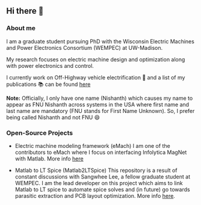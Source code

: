 ## Hi there 👋

### About me
I am a graduate student pursuing PhD with the Wisconsin Electric Machines and Power Electronics Consortium (WEMPEC) at UW-Madison.

My research focuses on electric machine design and optimization along with power electronics and control. 

I currently work on Off-Highway vehicle electrification :tractor: and a list of my publications :books: can be found [here](https://scholar.google.com/citations?hl=en&user=CPd0z5gAAAAJ)

__Note:__ Officially, I only have one name (Nishanth) which causes my name to appear as FNU Nishanth across systems in the USA where first name and last name are mandatory (FNU stands for First Name Unknown). So, I prefer being called Nishanth and not FNU :smile:

### Open-Source Projects
- Electric machine modeling framework (eMach)
I am one of the contributors to eMach where I focus on interfacing Infolytica MagNet with Matlab. More info [here](https://github.com/Severson-Group/eMach) 

- Matlab to LT Spice (Matlab2LTSpice)
This repository is a result of constant discussions with Sangwhee Lee, a fellow graduate student at WEMPEC.
I am the lead developer on this project which aims to link Matlab to LT spice to automate spice solves and (in future) go towards parasitic extraction and PCB layout optimization.
More info [here](https://github.com/ngadiyar93/Matlab2LTSpice). 

